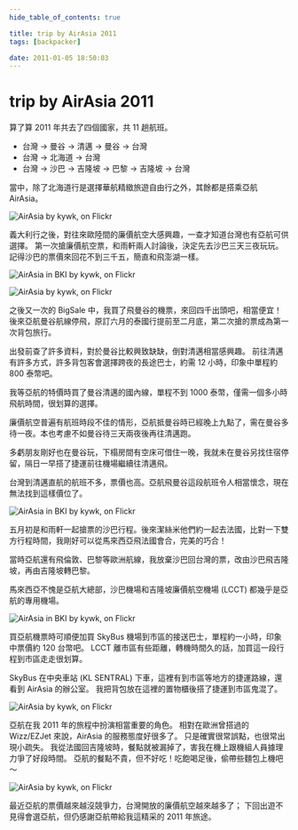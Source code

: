 ```yaml
---
hide_table_of_contents: true

title: trip by AirAsia 2011
tags: [backpacker]

date: 2011-01-05 18:50:03
---
```


trip by AirAsia 2011
=====================

算了算 2011 年共去了四個國家，共 11 趟航班。
-   台灣 -> 曼谷 -> 清邁 -> 曼谷 -> 台灣
-   台灣 -> 北海道 -> 台灣
-   台灣 -> 沙巴 -> 吉隆坡 -> 巴黎 -> 吉隆坡 -> 台灣

當中，除了北海道行是選擇華航精緻旅遊自由行之外，其餘都是搭乘亞航 AirAsia。

![AirAsia by kywk, on Flickr](http://farm9.staticflickr.com/8157/7653836778_ffc9ee00ce_c.jpg)

義大利行之後，對往來歐陸間的廉價航空大感興趣，一查才知道台灣也有亞航可供選擇。
第一次搶廉價航空票，和雨軒兩人討論後，決定先去沙巴三天三夜玩玩。
記得沙巴的票價來回花不到三千五，簡直和飛澎湖一樣。

![AirAsia in BKI by kywk, on Flickr](http://farm8.staticflickr.com/7138/7653846560_ef077816d5_c.jpg)

![AirAsia by kywk, on Flickr](http://farm8.staticflickr.com/7279/7653839690_fd68842242.jpg)

之後又一次的 BigSale 中，我買了飛曼谷的機票，來回四千出頭吧，相當便宜！後來亞航曼谷航線停飛，原訂六月的泰國行提前至二月底，第二次搶的票成為第一次背包旅行。

出發前查了許多資料，對於曼谷比較興致缺缺，倒對清邁相當感興趣。
前往清邁有許多方式，許多背包客會選擇跨夜的長途巴士，約需 12 小時，印象中單程約 800 泰幣吧。

我等亞航的特價時買了曼谷清邁的國內線，單程不到 1000 泰幣，僅需一個多小時飛航時間，很划算的選擇。

廉價航空普遍有航班時段不佳的情形，亞航抵曼谷時已經晚上九點了，需在曼谷多待一夜。本也考慮不如曼谷待三天兩夜後再往清邁跑。

多虧朋友剛好也在曼谷玩，下榻房間有空床可借住一晚，我就未在曼谷另找住宿停留，隔日一早搭了捷運前往機場繼續往清邁飛。

台灣到清邁直航的航班不多，票價也高。亞航飛曼谷這段航班令人相當懷念，現在無法找到這樣價位了。

![AirAsia in BKI by kywk, on Flickr](http://farm8.staticflickr.com/7266/7653845174_c36d9ba043_c.jpg)

五月初是和雨軒一起搶票的沙巴行程。後來潔絲米他們約一起去法國，比對一下雙方行程時間，我剛好可以從馬來西亞飛法國會合，完美的巧合！

當時亞航還有飛倫敦、巴黎等歐洲航線，我放棄沙巴回台灣的票，改由沙巴飛吉隆坡，再由吉隆坡轉巴黎。

馬來西亞不愧是亞航大總部，沙巴機場和吉隆坡廉價航空機場 (LCCT) 都幾乎是亞航的專用機場。 

![AirAsia in BKI by kywk, on Flickr](http://farm9.staticflickr.com/8156/7653844536_ea3d1e78f8_c.jpg)

買亞航機票時可順便加買 SkyBus 機場到市區的接送巴士，單程約一小時，印象中票價約 120 台幣吧。
LCCT 離市區有些距離，轉機時間久的話，加買這一段行程到市區走走很划算。

SkyBus 在中央車站 (KL SENTRAL) 下車，這裡有到市區等地方的捷運路線，還看到 AirAsia 的辦公室。
我把背包放在這裡的置物櫃後搭了捷運到市區鬼混了。

![AirAsia by kywk, on Flickr](http://farm9.staticflickr.com/8018/7653838568_72495d29a1_c.jpg)

亞航在我 2011 年的旅程中扮演相當重要的角色。
相對在歐洲曾搭過的 Wizz/EZJet 來說，AirAsia 的服務態度好很多了。
只是確實很常誤點，也很常出現小疏失。
我從法國回吉隆坡時，餐點就被漏掉了，害我在機上跟機組人員據理力爭了好段時間。
亞航的餐點不貴，但不好吃！吃飽喝足後，偷帶些麵包上機吧～

![AirAsia by kywk, on Flickr](http://farm8.staticflickr.com/7126/7653837414_d9573694d8_c.jpg)

最近亞航的票價越來越沒競爭力，台灣開放的廉價航空越來越多了；
下回出遊不見得會選亞航，但仍感謝亞航帶給我這精采的 2011 年旅途。

